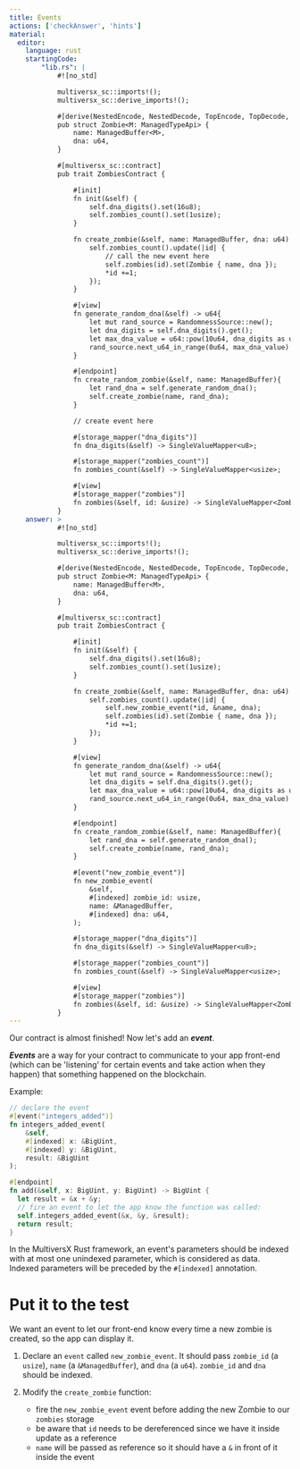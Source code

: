 ```yaml
---
title: Events
actions: ['checkAnswer', 'hints']
material:
  editor:
    language: rust
    startingCode:
        "lib.rs": |
            #![no_std]

            multiversx_sc::imports!();
            multiversx_sc::derive_imports!();

            #[derive(NestedEncode, NestedDecode, TopEncode, TopDecode, TypeAbi)]
            pub struct Zombie<M: ManagedTypeApi> {
                name: ManagedBuffer<M>,
                dna: u64,
            }

            #[multiversx_sc::contract]
            pub trait ZombiesContract {

                #[init]
                fn init(&self) {
                    self.dna_digits().set(16u8);
                    self.zombies_count().set(1usize);
                }

                fn create_zombie(&self, name: ManagedBuffer, dna: u64) {
                    self.zombies_count().update(|id| {
                        // call the new event here
                        self.zombies(id).set(Zombie { name, dna });
                        *id +=1;
                    });
                }

                #[view]
                fn generate_random_dna(&self) -> u64{
                    let mut rand_source = RandomnessSource::new();
                    let dna_digits = self.dna_digits().get();
                    let max_dna_value = u64::pow(10u64, dna_digits as u32);
                    rand_source.next_u64_in_range(0u64, max_dna_value)
                }

                #[endpoint]
                fn create_random_zombie(&self, name: ManagedBuffer){
                    let rand_dna = self.generate_random_dna();
                    self.create_zombie(name, rand_dna);
                }

                // create event here

                #[storage_mapper("dna_digits")]
                fn dna_digits(&self) -> SingleValueMapper<u8>;

                #[storage_mapper("zombies_count")]
                fn zombies_count(&self) -> SingleValueMapper<usize>;

                #[view]
                #[storage_mapper("zombies")]
                fn zombies(&self, id: &usize) -> SingleValueMapper<Zombie<Self::Api>>;
            }
    answer: >
            #![no_std]

            multiversx_sc::imports!();
            multiversx_sc::derive_imports!();

            #[derive(NestedEncode, NestedDecode, TopEncode, TopDecode, TypeAbi)]
            pub struct Zombie<M: ManagedTypeApi> {
                name: ManagedBuffer<M>,
                dna: u64,
            }

            #[multiversx_sc::contract]
            pub trait ZombiesContract {

                #[init]
                fn init(&self) {
                    self.dna_digits().set(16u8);
                    self.zombies_count().set(1usize);
                }

                fn create_zombie(&self, name: ManagedBuffer, dna: u64) {
                    self.zombies_count().update(|id| {
                        self.new_zombie_event(*id, &name, dna);
                        self.zombies(id).set(Zombie { name, dna });
                        *id +=1;
                    });
                }

                #[view]
                fn generate_random_dna(&self) -> u64{
                    let mut rand_source = RandomnessSource::new();
                    let dna_digits = self.dna_digits().get();
                    let max_dna_value = u64::pow(10u64, dna_digits as u32);
                    rand_source.next_u64_in_range(0u64, max_dna_value)
                }

                #[endpoint]
                fn create_random_zombie(&self, name: ManagedBuffer){
                    let rand_dna = self.generate_random_dna();
                    self.create_zombie(name, rand_dna);
                }

                #[event("new_zombie_event")]
                fn new_zombie_event(
                    &self, 
                    #[indexed] zombie_id: usize, 
                    name: &ManagedBuffer, 
                    #[indexed] dna: u64,
                );

                #[storage_mapper("dna_digits")]
                fn dna_digits(&self) -> SingleValueMapper<u8>;

                #[storage_mapper("zombies_count")]
                fn zombies_count(&self) -> SingleValueMapper<usize>;

                #[view]
                #[storage_mapper("zombies")]
                fn zombies(&self, id: &usize) -> SingleValueMapper<Zombie<Self::Api>>;
            }
---
```


Our contract is almost finished! Now let's add an **_event_**.

**_Events_** are a way for your contract to communicate to your app front-end (which can be 'listening' for certain events and take action when they happen) that something happened on the blockchain.

Example:

```rust
// declare the event
#[event("integers_added")]
fn integers_added_event(
    &self, 
    #[indexed] x: &BigUint, 
    #[indexed] y: &BigUint, 
    result: &BigUint
);

#[endpoint]
fn add(&self, x: BigUint, y: BigUint) -> BigUint {
  let result = &x + &y;
  // fire an event to let the app know the function was called:
  self.integers_added_event(&x, &y, &result);
  return result;
}
```
In the MultiversX Rust framework, an event's parameters should be indexed with at most one unindexed parameter, which is considered as data. Indexed parameters will be preceded by the `#[indexed]` annotation.

# Put it to the test

We want an event to let our front-end know every time a new zombie is created, so the app can display it.

1. Declare an `event` called `new_zombie_event`. It should pass `zombie_id` (a `usize`), `name` (a `&ManagedBuffer`), and `dna` (a `u64`). `zombie_id` and `dna` should be indexed.

2. Modify the `create_zombie` function:
   * fire the `new_zombie_event` event before adding the new Zombie to our `zombies` storage
   * be aware that `id` needs to be dereferenced since we have it inside update as a reference
   * `name` will be passed as reference so it should have a `&` in front of it inside the event 
